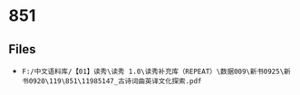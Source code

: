 # 851

## Files

- `F:/中文语料库/【01】读秀\读秀 1.0\读秀补充库（REPEAT）\数据009\新书0925\新书0920\119\851\11985147_古诗词曲英译文化探索.pdf`
